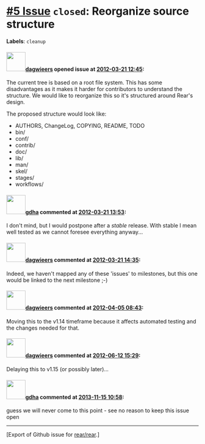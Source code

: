 [\#5 Issue](https://github.com/rear/rear/issues/5) `closed`: Reorganize source structure
========================================================================================

**Labels**: `cleanup`

#### <img src="https://avatars.githubusercontent.com/u/388198?u=0732dee3fe5002278cfbf40359ec431bdcf5f06c&v=4" width="50">[dagwieers](https://github.com/dagwieers) opened issue at [2012-03-21 12:45](https://github.com/rear/rear/issues/5):

The current tree is based on a root file system. This has some
disadvantages as it makes it harder for contributors to understand the
structure. We would like to reorganize this so it's structured around
Rear's design.

The proposed structure would look like:

-   AUTHORS, ChangeLog, COPYING, README, TODO
-   bin/
-   conf/
-   contrib/
-   doc/
-   lib/
-   man/
-   skel/
-   stages/
-   workflows/

#### <img src="https://avatars.githubusercontent.com/u/888633?u=cdaeb31efcc0048d3619651aa18dd4b76e636b21&v=4" width="50">[gdha](https://github.com/gdha) commented at [2012-03-21 13:53](https://github.com/rear/rear/issues/5#issuecomment-4617606):

I don't mind, but I would postpone after a *stable* release. With stable
I mean well tested as we cannot foresee everything anyway...

#### <img src="https://avatars.githubusercontent.com/u/388198?u=0732dee3fe5002278cfbf40359ec431bdcf5f06c&v=4" width="50">[dagwieers](https://github.com/dagwieers) commented at [2012-03-21 14:35](https://github.com/rear/rear/issues/5#issuecomment-4618480):

Indeed, we haven't mapped any of these 'issues' to milestones, but this
one would be linked to the next milestone ;-)

#### <img src="https://avatars.githubusercontent.com/u/388198?u=0732dee3fe5002278cfbf40359ec431bdcf5f06c&v=4" width="50">[dagwieers](https://github.com/dagwieers) commented at [2012-04-05 08:43](https://github.com/rear/rear/issues/5#issuecomment-4970673):

Moving this to the v1.14 timeframe because it affects automated testing
and the changes needed for that.

#### <img src="https://avatars.githubusercontent.com/u/388198?u=0732dee3fe5002278cfbf40359ec431bdcf5f06c&v=4" width="50">[dagwieers](https://github.com/dagwieers) commented at [2012-06-12 15:29](https://github.com/rear/rear/issues/5#issuecomment-6273630):

Delaying this to v1.15 (or possibly later)...

#### <img src="https://avatars.githubusercontent.com/u/888633?u=cdaeb31efcc0048d3619651aa18dd4b76e636b21&v=4" width="50">[gdha](https://github.com/gdha) commented at [2013-11-15 10:58](https://github.com/rear/rear/issues/5#issuecomment-28561439):

guess we will never come to this point - see no reason to keep this
issue open

------------------------------------------------------------------------

\[Export of Github issue for
[rear/rear](https://github.com/rear/rear).\]
